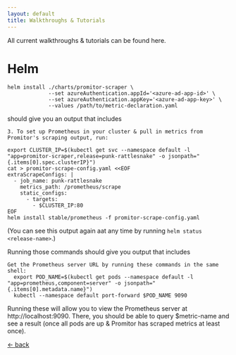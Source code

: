 ```yaml
---
layout: default
title: Walkthroughs & Tutorials
---
```


All current walkthroughs & tutorials can be found here.

# Helm

```
helm install ./charts/promitor-scraper \
             --set azureAuthentication.appId='<azure-ad-app-id>' \
             --set azureAuthentication.appKey='<azure-ad-app-key>' \
             --values /path/to/metric-declaration.yaml
```

should give you an output that includes

```
3. To set up Prometheus in your cluster & pull in metrics from Promitor's scraping output, run:

export CLUSTER_IP=$(kubectl get svc --namespace default -l "app=promitor-scraper,release=punk-rattlesnake" -o jsonpath="{.items[0].spec.clusterIP}")
cat > promitor-scrape-config.yaml <<EOF
extraScrapeConfigs: |
  - job_name: punk-rattlesnake
    metrics_path: /prometheus/scrape
    static_configs:
      - targets:
        - $CLUSTER_IP:80
EOF
helm install stable/prometheus -f promitor-scrape-config.yaml
```

(You can see this output again aat any time by running `helm status <release-name>`.)

Running those commands should give you output that includes

```
Get the Prometheus server URL by running these commands in the same shell:
  export POD_NAME=$(kubectl get pods --namespace default -l "app=prometheus,component=server" -o jsonpath="{.items[0].metadata.name}")
  kubectl --namespace default port-forward $POD_NAME 9090
```

Running these will allow you to view the Prometheus server at http://localhost:9090. There, you should be able to query $metric-name and see a result (once all pods are up & Promitor has scraped metrics at least once).



[&larr; back](/)
